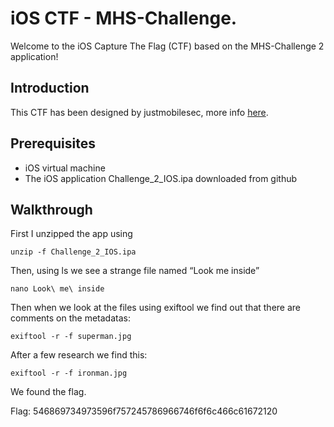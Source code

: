 # iOS CTF - MHS-Challenge.

Welcome to the iOS Capture The Flag (CTF) based on the MHS-Challenge 2 application!

## Introduction

This CTF has been designed by justmobilesec, more info [here](https://github.com/justmobilesec/mhs-challenges-eko-2022/tree/main/challenges).

## Prerequisites

- iOS virtual machine
- The iOS application Challenge_2_IOS.ipa downloaded from github

## Walkthrough

First I unzipped the app using

```unzip -f Challenge_2_IOS.ipa```

Then, using ls we see a strange file named “Look me inside”

```
nano Look\ me\ inside
```



Then when we look at the files using exiftool we find out that there are comments on the metadatas:

```
exiftool -r -f superman.jpg
```


After a few research we find this:
```
exiftool -r -f ironman.jpg
```


We found the flag.

Flag: 546869734973596f757245786966746f6f6c466c61672120
